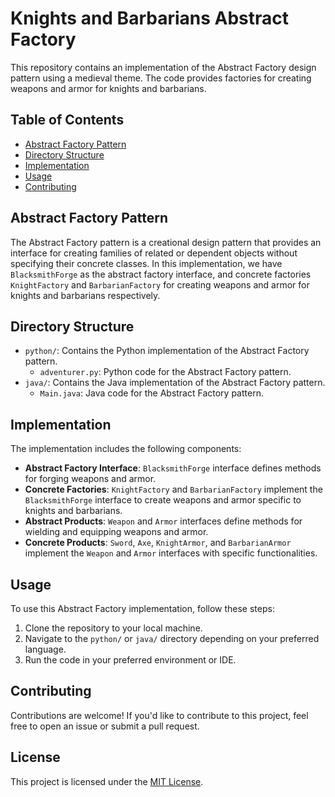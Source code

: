 # Knights and Barbarians Abstract Factory

This repository contains an implementation of the Abstract Factory design pattern using a medieval theme. The code provides factories for creating weapons and armor for knights and barbarians.

## Table of Contents
- [Abstract Factory Pattern](#abstract-factory-pattern)
- [Directory Structure](#directory-structure)
- [Implementation](#implementation)
- [Usage](#usage)
- [Contributing](#contributing)

## Abstract Factory Pattern

The Abstract Factory pattern is a creational design pattern that provides an interface for creating families of related or dependent objects without specifying their concrete classes. In this implementation, we have `BlacksmithForge` as the abstract factory interface, and concrete factories `KnightFactory` and `BarbarianFactory` for creating weapons and armor for knights and barbarians respectively.

## Directory Structure

- `python/`: Contains the Python implementation of the Abstract Factory pattern.
  - `adventurer.py`: Python code for the Abstract Factory pattern.
- `java/`: Contains the Java implementation of the Abstract Factory pattern.
  - `Main.java`: Java code for the Abstract Factory pattern.

## Implementation

The implementation includes the following components:

- **Abstract Factory Interface**: `BlacksmithForge` interface defines methods for forging weapons and armor.
- **Concrete Factories**: `KnightFactory` and `BarbarianFactory` implement the `BlacksmithForge` interface to create weapons and armor specific to knights and barbarians.
- **Abstract Products**: `Weapon` and `Armor` interfaces define methods for wielding and equipping weapons and armor.
- **Concrete Products**: `Sword`, `Axe`, `KnightArmor`, and `BarbarianArmor` implement the `Weapon` and `Armor` interfaces with specific functionalities.

## Usage

To use this Abstract Factory implementation, follow these steps:

1. Clone the repository to your local machine.
2. Navigate to the `python/` or `java/` directory depending on your preferred language.
3. Run the code in your preferred environment or IDE.

## Contributing

Contributions are welcome! If you'd like to contribute to this project, feel free to open an issue or submit a pull request.

## License
This project is licensed under the [MIT License](LICENSE).
